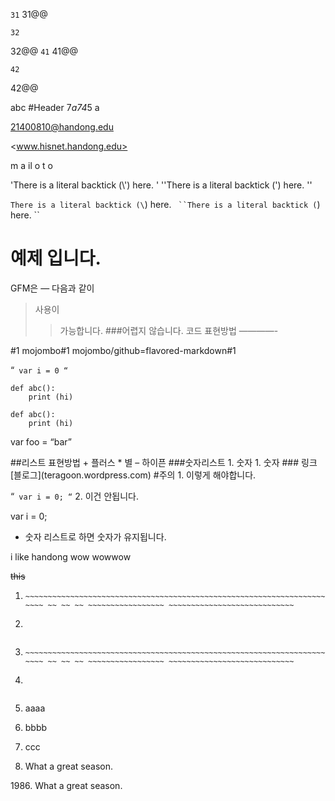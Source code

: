 ```31```
31@@
```
32
```
32@@
````41````
41@@
````
42
````
42@@




abc #Header
7*a74*5 a

<21400810@handong.edu>


<www.hisnet.handong.edu>

&#x6D;
&#x61;
i&#x6C;
&#x6F;
&#x74;
&#x6F;

'There is a literal backtick (\\') here. '
''There is a literal backtick (') here. ''


`There is a literal backtick (\`) here. `
``There is a literal backtick (`) here. ``







예제 입니다.
============
GFM은
—
다음과
같이
>사용이
>>가능합니다.
>###어렵지 않습니다.
코드 표현방법
————-

#1
mojombo#1
mojombo/github=flavored-markdown#1


“`
var i = 0
“`


    def abc():
        print (hi)


```
def abc():
    print (hi)
```

var foo = “bar”
<html> </html>
##리스트 표현방법
+ 플러스
* 별
– 하이픈
###숫자리스트
1. 숫자
1. 숫자
### 링크
[블로그](teragoon.wordpress.com)
#주의
1. 이렇게 해야합니다.

“`
var i = 0;
“`
2. 이건 안됩니다.

var i = 0;
* 숫자 리스트로 하면 숫자가 유지됩니다.


i like handong
wow wowwow

~~this~~


1.    ~~~~~~~~~~~~~~~~~~~~~~~~~~~~~~~~~~~~~~~~~~~~~~~~~~~~~~~~~~~~~~~~~~~~~~~~~~~~~~~~~~~~~~~~~~~~~~~~~~~~~~~~~~~~~~~~~~~~~~~~~~~~~~~ ~~       ~~ ~~ ~~ ~~ ~~~~~~~~~~~~~~~~~ ~~~~~~~~~~~~~~~~~~~~~~~~~~~~
      ~~~~~~~~~~~~~~~~~~~~~~~~~~~~~~~~~~~~~~~~~~~~~~~~~~~~~~~~~~~~~~~~~~~~~~~~~~~~~~~~~~~~~~~~~~~~~~~~~~~~~~~~~~~~~~~~~~~~~~~~~~~~~~~         ~~~~ ~~ ~~ ~~ ~~~~~~~~~~~~~~~~~ ~~~~~~~~~~~~~~~~~~~~~~~~~~~~
2.    ~~~~~~~~~~~~~~~~~~~~~~~~~~~~~~~~~~~~~~~~~~~~~~~~~~~~~~~~~~~~~~~~~~~~~~~~~~~~~~~~~~~~~~~~~~~~~~~~~~~~~~~~~~~~~~~~~~~~~~~~~~~~~~~ ~~       ~~ ~~ ~~ ~~ ~~~~~~~~~~~~~~~~~ ~~~~~~~~~~~~~~~~~~~~~~~~~~~~



1.    ~~~~~~~~~~~~~~~~~~~~~~~~~~~~~~~~~~~~~~~~~~~~~~~~~~~~~~~~~~~~~~~~~~~~~~~~~~~~~~~~~~~~~~~~~~~~~~~~~~~~~~~~~~~~~~~~~~~~~~~~~~~~~~~ ~~       ~~ ~~ ~~ ~~ ~~~~~~~~~~~~~~~~~ ~~~~~~~~~~~~~~~~~~~~~~~~~~~~
      ~~~~~~~~~~~~~~~~~~~~~~~~~~~~~~~~~~~~~~~~~~~~~~~~~~~~~~~~~~~~~~~~~~~~~~~~~~~~~~~~~~~~~~~~~~~~~~~~~~~~~~~~~~~~~~~~~~~~~~~~~~~~~~~         ~~~~ ~~ ~~ ~~ ~~~~~~~~~~~~~~~~~ ~~~~~~~~~~~~~~~~~~~~~~~~~~~~
1.    ~~~~~~~~~~~~~~~~~~~~~~~~~~~~~~~~~~~~~~~~~~~~~~~~~~~~~~~~~~~~~~~~~~~~~~~~~~~~~~~~~~~~~~~~~~~~~~~~~~~~~~~~~~~~~~~~~~~~~~~~~~~~~~~ ~~       ~~ ~~ ~~ ~~ ~~~~~~~~~~~~~~~~~ ~~~~~~~~~~~~~~~~~~~~~~~~~~~~



1. aaaa

2. bbbb

1. ccc


1986. What a great season.

1986\. What a great season. 


